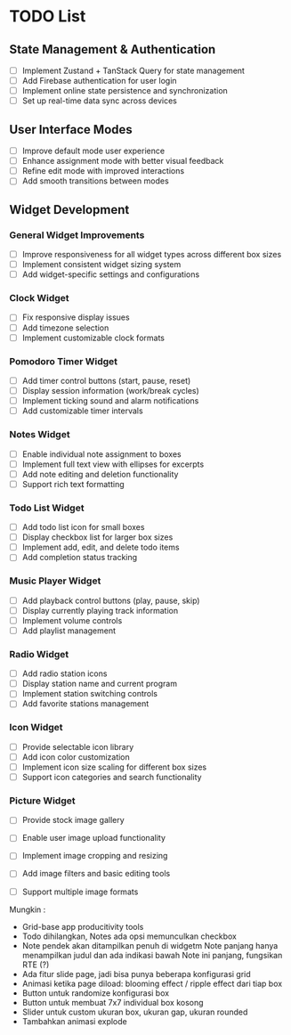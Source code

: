 # TODO List

## State Management & Authentication

- [ ] Implement Zustand + TanStack Query for state management
- [ ] Add Firebase authentication for user login
- [ ] Implement online state persistence and synchronization
- [ ] Set up real-time data sync across devices

## User Interface Modes

- [ ] Improve default mode user experience
- [ ] Enhance assignment mode with better visual feedback
- [ ] Refine edit mode with improved interactions
- [ ] Add smooth transitions between modes

## Widget Development

### General Widget Improvements

- [ ] Improve responsiveness for all widget types across different box sizes
- [ ] Implement consistent widget sizing system
- [ ] Add widget-specific settings and configurations

### Clock Widget

- [ ] Fix responsive display issues
- [ ] Add timezone selection
- [ ] Implement customizable clock formats

### Pomodoro Timer Widget

- [ ] Add timer control buttons (start, pause, reset)
- [ ] Display session information (work/break cycles)
- [ ] Implement ticking sound and alarm notifications
- [ ] Add customizable timer intervals

### Notes Widget

- [ ] Enable individual note assignment to boxes
- [ ] Implement full text view with ellipses for excerpts
- [ ] Add note editing and deletion functionality
- [ ] Support rich text formatting

### Todo List Widget

- [ ] Add todo list icon for small boxes
- [ ] Display checkbox list for larger box sizes
- [ ] Implement add, edit, and delete todo items
- [ ] Add completion status tracking

### Music Player Widget

- [ ] Add playback control buttons (play, pause, skip)
- [ ] Display currently playing track information
- [ ] Implement volume controls
- [ ] Add playlist management

### Radio Widget

- [ ] Add radio station icons
- [ ] Display station name and current program
- [ ] Implement station switching controls
- [ ] Add favorite stations management

### Icon Widget

- [ ] Provide selectable icon library
- [ ] Add icon color customization
- [ ] Implement icon size scaling for different box sizes
- [ ] Support icon categories and search functionality

### Picture Widget

- [ ] Provide stock image gallery
- [ ] Enable user image upload functionality
- [ ] Implement image cropping and resizing
- [ ] Add image filters and basic editing tools
- [ ] Support multiple image formats


Mungkin :
- Grid-base app producitivity tools
- Todo dihilangkan, Notes ada opsi memunculkan checkbox
- Note pendek akan ditampilkan penuh di widgetm Note panjang hanya menampilkan judul dan ada indikasi bawah Note ini panjang, fungsikan RTE (?)
- Ada fitur slide page, jadi bisa punya beberapa konfigurasi grid
- Animasi ketika page diload: blooming effect / ripple effect dari tiap box
- Button untuk randomize konfigurasi box
- Button untuk membuat 7x7 individual box kosong
- Slider untuk custom ukuran box, ukuran gap, ukuran rounded
- Tambahkan animasi explode
